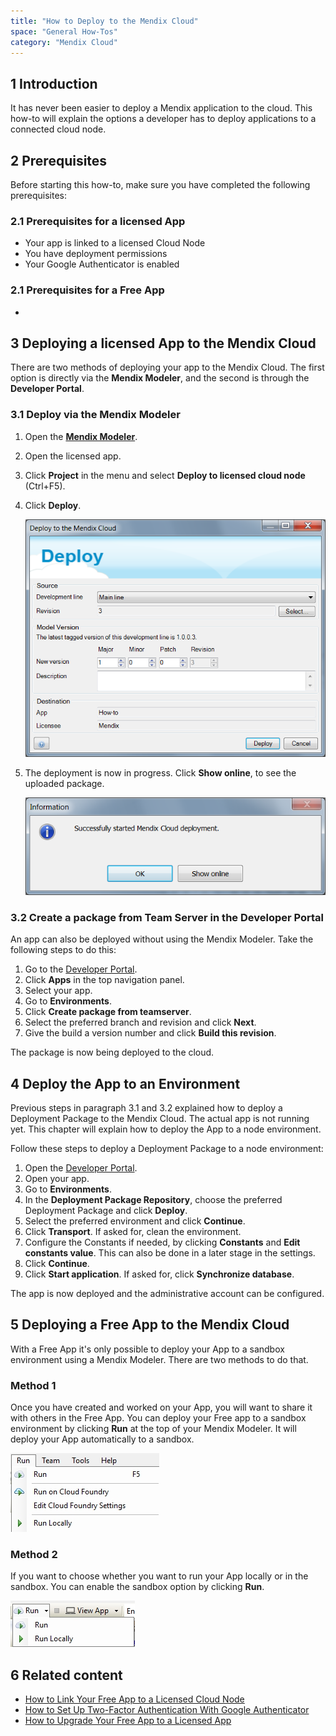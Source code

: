 ```yaml
---
title: "How to Deploy to the Mendix Cloud"
space: "General How-Tos"
category: "Mendix Cloud"
---
```


## 1 Introduction

It has never been easier to deploy a Mendix application to the cloud. This how-to will explain the options a developer has to deploy applications to a connected cloud node.

## 2 Prerequisites

Before starting this how-to, make sure you have completed the following prerequisites:

### 2.1 Prerequisites for a licensed App
*   Your app is linked to a licensed Cloud Node
*   You have deployment permissions
*   Your Google Authenticator is enabled

### 2.1 Prerequisites for a Free App
*   

## 3 Deploying a licensed App to the Mendix Cloud

There are two methods of deploying your app to the Mendix Cloud. The first option is directly via the **Mendix Modeler**, and the second  is through the **Developer Portal**.

### 3.1 Deploy via the Mendix Modeler

1.  Open the **[Mendix Modeler](http://appstore.home.mendix.com/link/modeler/)**.
2.  Open the licensed app.
3.  Click **Project** in the menu and select **Deploy to licensed cloud node** (Ctrl+F5).

    [](attachments/18448697/18581233.png)

4.  Click **Deploy**.

    ![](attachments/18448697/18581232.png)

5.  The deployment is now in progress. Click **Show online**, to see the uploaded package.

    ![](attachments/18448697/18581231.png)

### 3.2 Create a package from Team Server in the Developer Portal

An app can also be deployed without using the Mendix Modeler. Take the following steps to do this:

1.  Go to the [Developer Portal](http://home.mendix.com).
2.  Click **Apps** in the top navigation panel.
3.  Select your app.
4.  Go to **Environments**.
5.  Click **Create package from teamserver**.
6.  Select the preferred branch and revision and click **Next**.
7.  Give the build a version number and click **Build this revision**.

The package is now being deployed to the cloud.

## 4 Deploy the App to an Environment

Previous steps in paragraph 3.1 and 3.2 explained how to deploy a Deployment Package to the Mendix Cloud. The actual app is not running yet. This chapter will explain how to deploy the App to a node environment.

Follow these steps to deploy a Deployment Package to a node environment:

1.  Open the [Developer Portal](http://home.mendix.com).
2.  Open your app.
2.  Go to **Environments**.
3.  In the **Deployment Package Repository**, choose the preferred Deployment Package and click **Deploy**.
4.  Select the preferred environment and click **Continue**.
5.  Click **Transport**. If asked for, clean the environment.
6.  Configure the Constants if needed, by clicking **Constants** and **Edit constants value**. This can also be done in a later stage in the settings. 
7. Click **Continue**.
8. Click **Start application**. If asked for, click **Synchronize database**.

The app is now deployed and the administrative account can be configured.


## 5 Deploying a Free App to the Mendix Cloud

With a Free App it's only possible to deploy your App to a sandbox environment using a Mendix Modeler. There are two methods to do that.

### Method 1

Once you have created and worked on your App, you will want to share it with others in the Free App. You can deploy your Free app to a sandbox environment by clicking **Run** at the top of your Mendix Modeler. It will deploy your App automatically to a sandbox.

![](attachments/deploy/runapp2.jpg)


### Method 2

If you want to choose whether you want to run your App locally or in the sandbox. You can enable the sandbox option by clicking **Run**.

![](attachments/deploy/runapp.jpg)


## 6 Related content
*   [How to Link Your Free App to a Licensed Cloud Node](how-to-link-app-to-node)
*   [How to Set Up Two-Factor Authentication With Google Authenticator](/howtogeneral/support/how-to-set-up-two-factor-authentication-with-google-authenticator)
*   [How to Upgrade Your Free App to a Licensed App](how-to-upgrade-free-app)
